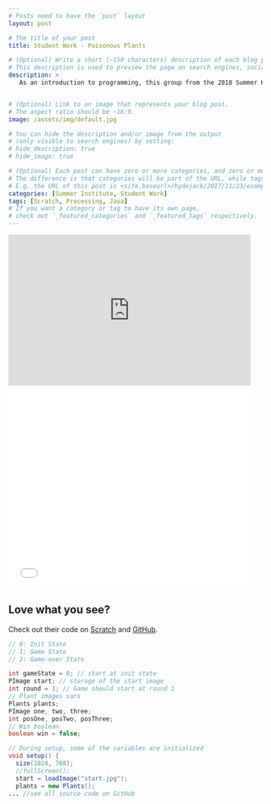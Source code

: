 ```yaml
---
# Posts need to have the `post` layout
layout: post

# The title of your post
title: Student Work - Poisonous Plants

# (Optional) Write a short (~150 characters) description of each blog post.
# This description is used to preview the page on search engines, social media, etc.
description: >
   As an introduction to programming, this group from the 2018 Summer Honors Institute @ LIU developed an educational game that demonstrates their passion for and awareness of the environment. 


# (Optional) Link to an image that represents your blog post.
# The aspect ratio should be ~16:9.
image: /assets/img/default.jpg

# You can hide the description and/or image from the output
# (only visible to search engines) by setting:
# hide_description: true
# hide_image: true

# (Optional) Each post can have zero or more categories, and zero or more tags.
# The difference is that categories will be part of the URL, while tags will not.
# E.g. the URL of this post is <site.baseurl>/hydejack/2017/11/23/example-content/
categories: [Summer Institute, Student Work]
tags: [Scratch, Processing, Java]
# If you want a category or tag to have its own page,
# check out `_featured_categories` and `_featured_tags` respectively.
---
```


<iframe src="https://docs.google.com/presentation/d/e/2PACX-1vSW3PHRxyr5vdidi0pGzPe5ttR2HyoSme_F9OU5MF_mj9H0bzzucfAhNTqJzvfj7TcrVmr3GcZh0pYf/embed?start=false&loop=false&delayms=3000" frameborder="0" width="480" height="299" allowfullscreen="true" mozallowfullscreen="true" webkitallowfullscreen="true"></iframe>

<iframe allowtransparency="true" width="485" height="402" src="//scratch.mit.edu/projects/embed/236744337/?autostart=false" frameborder="0" allowfullscreen></iframe>

## Love what you see?

Check out their code on [Scratch](https://scratch.mit.edu/projects/236744337/) and [GitHub](https://github.com/angelatom/Oppenheimer_Disciples).

```java
// 0: Init State
// 1: Game State
// 2: Game-over State

int gameState = 0; // start at init state
PImage start; // storage of the start image
int round = 1; // Game should start at round 1
// Plant images vars
Plants plants; 
PImage one, two, three;
int posOne, posTwo, posThree;
// Win boolean
boolean win = false;

// During setup, some of the variables are initialized
void setup() {
  size(1024, 768);
  //fullScreen();
  start = loadImage("start.jpg");
  plants = new Plants();
... //see all source code on GitHub
```